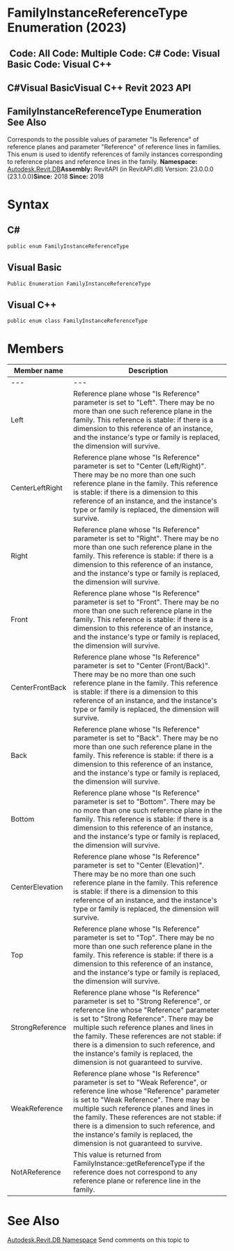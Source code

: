# FamilyInstanceReferenceType Enumeration (2023)

﻿
 Code: All Code: Multiple Code: C# Code: Visual Basic Code: Visual C++   
---  
C#Visual BasicVisual C++
Revit 2023 API  
---  
FamilyInstanceReferenceType Enumeration  
See Also  
---  
Corresponds to the possible values of parameter "Is Reference" of reference planes and parameter "Reference" of reference lines in families. This enum is used to identify references of family instances corresponding to reference planes and reference lines in the family. 
**Namespace:** [Autodesk.Revit.DB](87546ba7-461b-c646-cbb1-2cb8f5bff8b2.md "Autodesk.Revit.DB Namespace")**Assembly:** RevitAPI (in RevitAPI.dll) Version: 23.0.0.0 (23.1.0.0)**Since:** 2018 **Since:** 2018 
# Syntax
C#  
---  
```text
public enum FamilyInstanceReferenceType
```
  
Visual Basic  
---  
```text
Public Enumeration FamilyInstanceReferenceType
```
  
Visual C++  
---  
```text
public enum class FamilyInstanceReferenceType
```
  
# Members
| Member name | Description |
| --- | --- |
| --- | --- |
| Left | Reference plane whose "Is Reference" parameter is set to "Left". There may be no more than one such reference plane in the family. This reference is stable: if there is a dimension to this reference of an instance, and the instance's type or family is replaced, the dimension will survive. |
| CenterLeftRight | Reference plane whose "Is Reference" parameter is set to "Center (Left/Right)". There may be no more than one such reference plane in the family. This reference is stable: if there is a dimension to this reference of an instance, and the instance's type or family is replaced, the dimension will survive. |
| Right | Reference plane whose "Is Reference" parameter is set to "Right". There may be no more than one such reference plane in the family. This reference is stable: if there is a dimension to this reference of an instance, and the instance's type or family is replaced, the dimension will survive. |
| Front | Reference plane whose "Is Reference" parameter is set to "Front". There may be no more than one such reference plane in the family. This reference is stable: if there is a dimension to this reference of an instance, and the instance's type or family is replaced, the dimension will survive. |
| CenterFrontBack | Reference plane whose "Is Reference" parameter is set to "Center (Front/Back)". There may be no more than one such reference plane in the family. This reference is stable: if there is a dimension to this reference of an instance, and the instance's type or family is replaced, the dimension will survive. |
| Back | Reference plane whose "Is Reference" parameter is set to "Back". There may be no more than one such reference plane in the family. This reference is stable: if there is a dimension to this reference of an instance, and the instance's type or family is replaced, the dimension will survive. |
| Bottom | Reference plane whose "Is Reference" parameter is set to "Bottom". There may be no more than one such reference plane in the family. This reference is stable: if there is a dimension to this reference of an instance, and the instance's type or family is replaced, the dimension will survive. |
| CenterElevation | Reference plane whose "Is Reference" parameter is set to "Center (Elevation)". There may be no more than one such reference plane in the family. This reference is stable: if there is a dimension to this reference of an instance, and the instance's type or family is replaced, the dimension will survive. |
| Top | Reference plane whose "Is Reference" parameter is set to "Top". There may be no more than one such reference plane in the family. This reference is stable: if there is a dimension to this reference of an instance, and the instance's type or family is replaced, the dimension will survive. |
| StrongReference | Reference plane whose "Is Reference" parameter is set to "Strong Reference", or reference line whose "Reference" parameter is set to "Strong Reference". There may be multiple such reference planes and lines in the family. These references are not stable: if there is a dimension to such reference, and the instance's family is replaced, the dimension is not guaranteed to survive. |
| WeakReference | Reference plane whose "Is Reference" parameter is set to "Weak Reference", or reference line whose "Reference" parameter is set to "Weak Reference". There may be multiple such reference planes and lines in the family. These references are not stable: if there is a dimension to such reference, and the instance's family is replaced, the dimension is not guaranteed to survive. |
| NotAReference | This value is returned from FamilyInstance::getReferenceType if the reference does not correspond to any reference plane or reference line in the family. |

# See Also
[Autodesk.Revit.DB Namespace](87546ba7-461b-c646-cbb1-2cb8f5bff8b2.md "Autodesk.Revit.DB Namespace")
Send comments on this topic to 